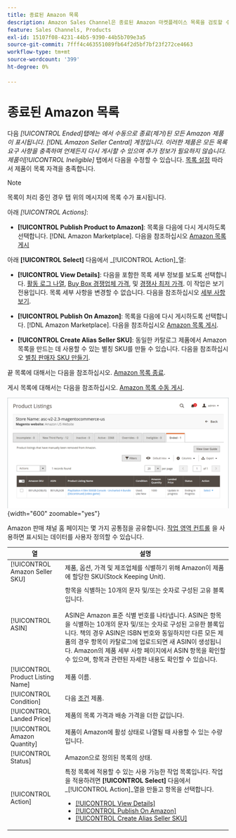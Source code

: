 ```yaml
---
title: 종료된 Amazon 목록
description: Amazon Sales Channel은 종료된 Amazon 마켓플레이스 목록을 검토할 수 있는 종료 탭을 제공합니다. 이 목록은 선택한 경우 다시 게시할 수 있습니다.
feature: Sales Channels, Products
exl-id: 15107f08-4231-44b5-9390-44b5b709e3a5
source-git-commit: 7fff4c463551089fb64f2d5bf7bf23f272ce4663
workflow-type: tm+mt
source-wordcount: '399'
ht-degree: 0%

---
```


# 종료된 Amazon 목록

다음 _[!UICONTROL Ended]_탭에는 에서 수동으로 종료(제거)된 모든 Amazon 제품이 표시됩니다. [!DNL Amazon Seller Central] 계정입니다. 이러한 제품은 모든 목록 요구 사항을 충족하며 언제든지 다시 게시할 수 있으며 추가 정보가 필요하지 않습니다. 제품이_[!UICONTROL Ineligible]_ 탭에서 다음을 수정할 수 있습니다. [목록 설정](./listing-settings.md) 따라서 제품이 목록 자격을 충족합니다.

>[!NOTE]
>
>목록이 처리 중인 경우 탭 위의 메시지에 목록 수가 표시됩니다.

아래 _[!UICONTROL Actions]_:

- **[!UICONTROL Publish Product to Amazon]**: 목록을 다음에 다시 게시하도록 선택합니다. [!DNL Amazon Marketplace]. 다음을 참조하십시오 [Amazon 목록 게시](./publish-listings-manually.md)

아래 **[!UICONTROL Select]** 다음에서 _[!UICONTROL Action]_열:

- **[!UICONTROL View Details]**: 다음을 포함한 목록 세부 정보를 보도록 선택합니다. [활동 로그 나열](./product-listing-details.md#listing-activity-log), [Buy Box 경쟁업체 가격](./product-listing-details.md#buy-box-competitor-pricing), 및 [경쟁사 최저 가격](./product-listing-details.md#lowest-competitor-pricing). 이 작업은 보기 전용입니다. 목록 세부 사항을 변경할 수 없습니다. 다음을 참조하십시오 [세부 사항 보기](./product-listing-details.md).

- **[!UICONTROL Publish On Amazon]**: 목록을 다음에 다시 게시하도록 선택합니다. [!DNL Amazon Marketplace]. 다음을 참조하십시오 [Amazon 목록 게시](./publish-listings-manually.md).

- **[!UICONTROL Create Alias Seller SKU]**: 동일한 카탈로그 제품에서 Amazon 목록을 만드는 데 사용할 수 있는 별칭 SKU를 만들 수 있습니다. 다음을 참조하십시오 [별칭 판매자 SKU 만들기](./create-alias-seller-sku.md).

끝 목록에 대해서는 다음을 참조하십시오. [Amazon 목록 종료](./end-listings-manually.md).

게시 목록에 대해서는 다음을 참조하십시오. [Amazon 목록 수동 게시](./publish-listings-manually.md).

![종료된 Amazon 목록](assets/amazon-ended-listings.png){width="600" zoomable="yes"}

Amazon 판매 채널 홈 페이지는 몇 가지 공통점을 공유합니다. [작업 영역 컨트롤](./workspace-controls.md) 을 사용하면 표시되는 데이터를 사용자 정의할 수 있습니다.

| 열 | 설명 |
|-----------------------------------|------------------------------------------------------------------------------------------------------------------------------------------------------------------------------------------------------------------------------------------------------------------------------------------------------------------------------------------------------------------------------------------------------------------------------------------------------------------------------------|
| [!UICONTROL Amazon Seller SKU] | 제품, 옵션, 가격 및 제조업체를 식별하기 위해 Amazon이 제품에 할당한 SKU(Stock Keeping Unit). |
| [!UICONTROL ASIN] | 항목을 식별하는 10개의 문자 및/또는 숫자로 구성된 고유 블록입니다.<br><br>ASIN은 Amazon 표준 식별 번호를 나타냅니다. ASIN은 항목을 식별하는 10개의 문자 및/또는 숫자로 구성된 고유한 블록입니다. 책의 경우 ASIN은 ISBN 번호와 동일하지만 다른 모든 제품의 경우 항목이 카탈로그에 업로드되면 새 ASIN이 생성됩니다. Amazon의 제품 세부 사항 페이지에서 ASIN 항목을 확인할 수 있으며, 항목과 관련된 자세한 내용도 확인할 수 있습니다. |
| [!UICONTROL Product Listing Name] | 제품 이름. |
| [!UICONTROL Condition] | 다음 [조건](./product-listing-condition.md) 제품. |
| [!UICONTROL Landed Price] | 제품의 목록 가격과 배송 가격을 더한 값입니다. |
| [!UICONTROL Amazon Quantity] | 제품이 Amazon에 활성 상태로 나열될 때 사용할 수 있는 수량입니다. |
| [!UICONTROL Status] | Amazon으로 정의된 목록의 상태. |
| [!UICONTROL Action] | 특정 목록에 적용할 수 있는 사용 가능한 작업 목록입니다. 작업을 적용하려면 **[!UICONTROL Select]** 다음에서 _[!UICONTROL Action]_열을 만들고 항목을 선택합니다.<ul><li>[[!UICONTROL View Details]](./product-listing-details.md)</li><li>[[!UICONTROL Publish On Amazon]](./publish-listings-manually.md)</li><li>[[!UICONTROL Create Alias Seller SKU]](./create-alias-seller-sku.md#region-specific)</li></ul> |
